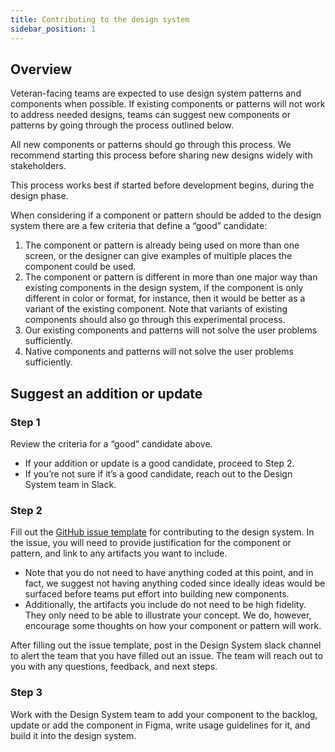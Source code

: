 ```yaml
---
title: Contributing to the design system
sidebar_position: 1
---
```


## Overview

Veteran-facing teams are expected to use design system patterns and components when possible. If existing components or patterns will not work to address needed designs, teams can suggest new components or patterns by going through the process outlined below.

All new components or patterns should go through this process. We recommend starting this process before sharing new designs widely with stakeholders.

This process works best if started before development begins, during the design phase.

When considering if a component or pattern should be added to the design system there are a few criteria that define a “good” candidate:

1. The component or pattern is already being used on more than one screen, or the designer can give examples of multiple places the component could be used.
2. The component or pattern is different in more than one major way than existing components in the design system, if the component is only different in color or format, for instance, then it would be better as a variant of the existing component. Note that variants of existing components should also go through this experimental process.
3. Our existing components and patterns will not solve the user problems sufficiently.
4. Native components and patterns will not solve the user problems sufficiently.

## Suggest an addition or update

### Step 1

Review the criteria for a “good” candidate above.

* If your addition or update is a good candidate, proceed to Step 2.
* If you’re not sure if it’s a good candidate, reach out to the Design System team in Slack.

### Step 2

Fill out the [GitHub issue template](https://github.com/department-of-veterans-affairs/va-mobile-library/issues/new/choose) for contributing to the design system. In the issue, you will need to provide justification for the component or pattern, and link to any artifacts you want to include.

* Note that you do not need to have anything coded at this point, and in fact, we suggest not having anything coded since ideally ideas would be surfaced before teams put effort into building new components.
* Additionally, the artifacts you include do not need to be high fidelity. They only need to be able to illustrate your concept. We do, however, encourage some thoughts on how your component or pattern will work.

After filling out the issue template, post in the Design System slack channel to alert the team that you have filled out an issue. The team will reach out to you with any questions, feedback, and next steps.

### Step 3

Work with the Design System team to add your component to the backlog, update or add the component in Figma, write usage guidelines for it, and build it into the design system.